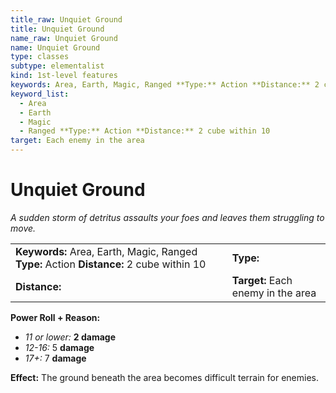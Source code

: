 ```yaml
---
title_raw: Unquiet Ground
title: Unquiet Ground
name_raw: Unquiet Ground
name: Unquiet Ground
type: classes
subtype: elementalist
kind: 1st-level features
keywords: Area, Earth, Magic, Ranged **Type:** Action **Distance:** 2 cube within 10
keyword_list:
  - Area
  - Earth
  - Magic
  - Ranged **Type:** Action **Distance:** 2 cube within 10
target: Each enemy in the area
---
```


# Unquiet Ground

*A sudden storm of detritus assaults your foes and leaves them struggling to move.*

|                                                                                          |                                    |
| :--------------------------------------------------------------------------------------- | :--------------------------------- |
| **Keywords:** Area, Earth, Magic, Ranged **Type:** Action **Distance:** 2 cube within 10 | **Type:**                          |
| **Distance:**                                                                            | **Target:** Each enemy in the area |

**Power Roll + Reason:**

- *11 or lower:* **2 damage**
- *12-16:* 5 **damage**
- *17+:* 7 **damage**

**Effect:** The ground beneath the area becomes difficult terrain for enemies.
